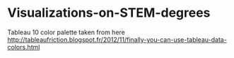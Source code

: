 # Visualizations-on-STEM-degrees

Tableau 10 color palette taken from here
<a href="http://tableaufriction.blogspot.fr/2012/11/finally-you-can-use-tableau-data-colors.html" target="_blank">http://tableaufriction.blogspot.fr/2012/11/finally-you-can-use-tableau-data-colors.html</a>
